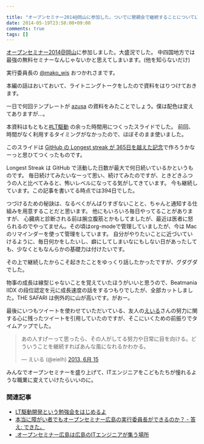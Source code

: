 ```yaml
---

title: "オープンセミナー2014@岡山に参加した。ついでに懇親会で継続することについてLTした。"
date: 2014-05-19T23:58:00+09:00
comments: true
tags: []
---
```


[オープンセミナー2014@岡山](http://okayama.open-seminar.org/)に参加しました。大盛況でした。
中四国地方では最強の無料セミナーなんじゃないかと思えてしまいます。(他を知らないだけ)

実行委員長の [@mako_wis](https://twitter.com/mako_wis/status/468405879738335233) おつかれさまです。

本編の話はおいておいて、ライトニングトークをしたので資料をはりつけておきます。

<script async class="speakerdeck-embed" data-id="3f7575c0c1940131c12706a532522dbf" data-ratio="1.33333333333333" src="//speakerdeck.com/assets/embed.js"></script>

一日で何回テンプレートが [azusa](http://memo.sanographix.net/post/82160791768) の資料をみたことでしょう。僕は配色は変えてありますが…。

本資料はもともと[#LT駆動](http://ltdd.doorkeeper.jp/) の余った時間用につくったスライドでした。
前回、時間がなく利用するタイミングがなかったので、ほぼそのまま使いました。

このスライドは [GitHub の Longest streak が 365日を越えた記念](https://github.com/eiel)で作ろうかなーっと思ひてつくったものです。

Longest Streak は GitHub で活動した日数が最大で何日続いているかというものです。
毎日続けてみたいなーって思い、続けてみたのですが、ときどきふつうの人と比べてみると、怖いレベルになってる気がしてきています。
今も継続しています。この記事を書いてる時点では394日でした。

つづけるための秘訣は、なるべくがんばりすぎないことと、ちゃんと通知する仕組みを用意することだと思います。
他にもいろいろ毎日やってることがありますが、
心臓病と診断される前は腕立腹筋とかもしてましたが、最近は医者に怒られるのでやってません。その頃はorg-modeで管理していましたが、今は Mac のリマインダーを使って管理をしています。
自分がやりたいことに近づいていけるように、毎日何かをしたいし、癖にしてしまいなにもしない日があったしても、少なくともなんらかの基礎力は付けたいです。


その上で継続したからこそ起きたことをゆっくり話したかったですが、グダグダでした。

物事の成長は線型じゃないことを覚えていたほうがいいと思うので、Beatmania IIDX の段位認定を元に成長速度の話をするつもりでしたが、全部カットしました。THE SAFARI は例外的に山が高いです。がおー。

最後にいつもツイートを使わせていただいている、友人の[えいる](http://twitter.com/eielh)さんの努力に関する心に残ったツイートを引用していたのですが、そこにいくための前振りでタイムアップでした。

<blockquote class="twitter-tweet" lang="ja"><p>あの人すげーって思ったら、その人がしてる努力や日常に目を向ける。どういうことを継続すればあんな風になれるかわかる。</p>&mdash; えいる (@eielh) <a href="https://twitter.com/eielh/statuses/345803571406725120">2013, 6月 15</a></blockquote>
<script async src="//platform.twitter.com/widgets.js" charset="utf-8"></script>

みんなでオープンセミナーを盛り上げて、ITエンジニアをこどもたちが憧れるような職業に変えていけたらいいのに。

### 関連記事

* [LT駆動開発という勉強会をはじめるよ](http://blog.eiel.info/blog/2014/02/19/start-ltdd/)
* [本当に障がい者でもオープンセミナー広島の実行委員長ができるのか？ - 答え: できた。](http://blog.eiel.info/blog/2014/02/07/osh-2014/)
* [.オープンセミナー広島は広島のITエンジニアが集う場所](http://blog.eiel.info/blog/2014/01/04/lets-take-part-in-osh/)
